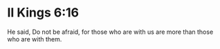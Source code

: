 # II Kings 6:16

He said, Do not be afraid, for those who are with us are more than those who are with them.
